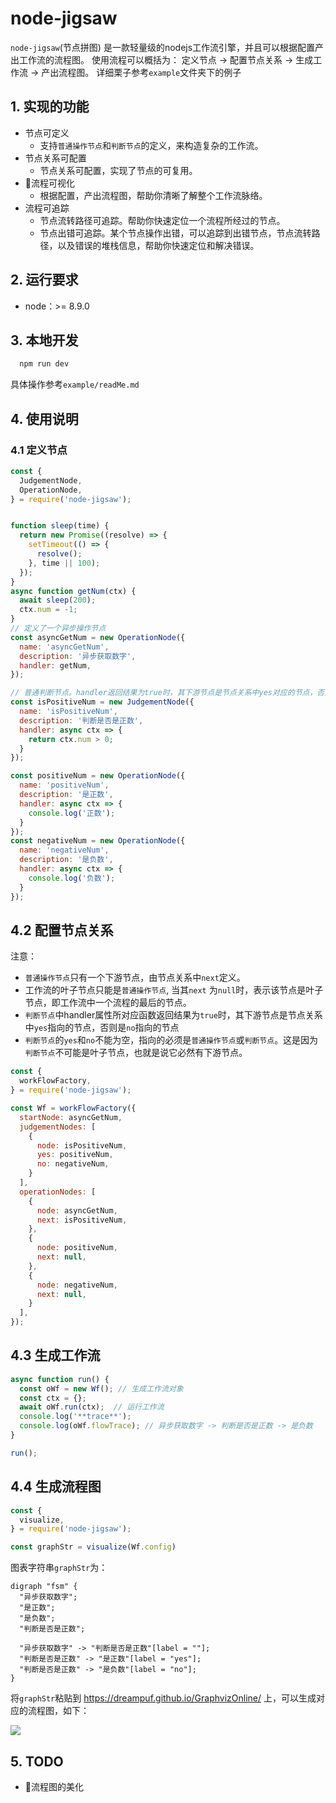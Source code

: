 # node-jigsaw

`node-jigsaw`(节点拼图) 是一款轻量级的nodejs工作流引擎，并且可以根据配置产出工作流的流程图。
使用流程可以概括为： 定义节点 -> 配置节点关系 -> 生成工作流 -> 产出流程图。
详细栗子参考`example`文件夹下的例子


## 1. 实现的功能
- 节点可定义
  - 支持`普通操作节点`和`判断节点`的定义，来构造复杂的工作流。
- 节点关系可配置
  - 节点关系可配置，实现了节点的可复用。
- 流程可视化
  - 根据配置，产出流程图，帮助你清晰了解整个工作流脉络。
- 流程可追踪
	- 节点流转路径可追踪。帮助你快速定位一个流程所经过的节点。
	- 节点出错可追踪。某个节点操作出错，可以追踪到出错节点，节点流转路径，以及错误的堆栈信息，帮助你快速定位和解决错误。

## 2. 运行要求

- node：>= 8.9.0

## 3. 本地开发

``` js
  npm run dev
```

具体操作参考`example/readMe.md`


## 4. 使用说明

### 4.1 定义节点

```js
const {
  JudgementNode,
  OperationNode,
} = require('node-jigsaw');


function sleep(time) {
  return new Promise((resolve) => {
    setTimeout(() => {
      resolve();
    }, time || 100);
  });
}
async function getNum(ctx) {
  await sleep(200);
  ctx.num = -1;
}
// 定义了一个异步操作节点
const asyncGetNum = new OperationNode({
  name: 'asyncGetNum',
  description: '异步获取数字',
  handler: getNum,
});

// 普通判断节点。handler返回结果为true时，其下游节点是节点关系中yes对应的节点，否则是no对应的节点
const isPositiveNum = new JudgementNode({
  name: 'isPositiveNum',
  description: '判断是否是正数',
  handler: async ctx => {
    return ctx.num > 0;
  }
});

const positiveNum = new OperationNode({
  name: 'positiveNum',
  description: '是正数',
  handler: async ctx => {
    console.log('正数');
  }
});
const negativeNum = new OperationNode({
  name: 'negativeNum',
  description: '是负数',
  handler: async ctx => {
    console.log('负数');
  }
});
```

## 4.2 配置节点关系

注意： 

- `普通操作节点`只有一个下游节点，由节点关系中`next`定义。
- 工作流的叶子节点只能是`普通操作节点`, 当其`next` 为`null`时，表示该节点是叶子节点，即工作流中一个流程的最后的节点。
- `判断节点`中handler属性所对应函数返回结果为`true`时，其下游节点是节点关系中`yes`指向的节点，否则是`no`指向的节点
- `判断节点`的`yes`和`no`不能为空，指向的必须是`普通操作节点`或`判断节点`。这是因为`判断节点`不可能是叶子节点，也就是说它必然有下游节点。

```js
const {
  workFlowFactory,
} = require('node-jigsaw');

const Wf = workFlowFactory({
  startNode: asyncGetNum,
  judgementNodes: [
    {
      node: isPositiveNum,
      yes: positiveNum,
      no: negativeNum,
    }
  ],
  operationNodes: [
    {
      node: asyncGetNum,
      next: isPositiveNum,
    },
    {
      node: positiveNum,
      next: null,
    },
    {
      node: negativeNum,
      next: null,
    }
  ],
});
```

## 4.3 生成工作流

```js
async function run() {
  const oWf = new Wf(); // 生成工作流对象
  const ctx = {};
  await oWf.run(ctx);  // 运行工作流
  console.log('**trace**');
  console.log(oWf.flowTrace); // 异步获取数字 -> 判断是否是正数 -> 是负数
}

run();
```

## 4.4 生成流程图

```js
const {
  visualize,
} = require('node-jigsaw');

const graphStr = visualize(Wf.config)
```

图表字符串`graphStr`为：

```
digraph "fsm" {
  "异步获取数字";
  "是正数";
  "是负数";
  "判断是否是正数";

  "异步获取数字" -> "判断是否是正数"[label = ""];
  "判断是否是正数" -> "是正数"[label = "yes"];
  "判断是否是正数" -> "是负数"[label = "no"];
}
```

将`graphStr`粘贴到 https://dreampuf.github.io/GraphvizOnline/ 上，可以生成对应的流程图，如下：

![](https://img.alicdn.com/tfs/TB1Wb.1f.R1BeNjy0FmXXb0wVXa-278-305.png)

## 5. TODO
- 流程图的美化

